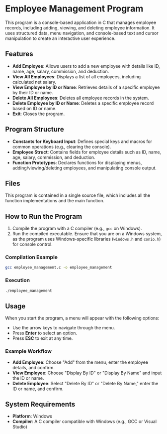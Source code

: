 # Employee Management Program

This program is a console-based application in C that manages employee records, including adding, viewing, and deleting employee information. It uses structured data, menu navigation, and console-based text and cursor manipulation to create an interactive user experience.

## Features

- **Add Employee**: Allows users to add a new employee with details like ID, name, age, salary, commission, and deduction.
- **View All Employees**: Displays a list of all employees, including calculated net salary.
- **View Employee by ID or Name**: Retrieves details of a specific employee by their ID or name.
- **Delete All Employees**: Deletes all employee records in the system.
- **Delete Employee by ID or Name**: Deletes a specific employee record based on ID or name.
- **Exit**: Closes the program.

## Program Structure

- **Constants for Keyboard Input**: Defines special keys and macros for common operations (e.g., clearing the console).
- **Employee Struct**: Contains fields for employee details such as ID, name, age, salary, commission, and deduction.
- **Function Prototypes**: Declares functions for displaying menus, adding/viewing/deleting employees, and manipulating console output.

## Files

This program is contained in a single source file, which includes all the function implementations and the main function.

## How to Run the Program

1. Compile the program with a C compiler (e.g., `gcc` on Windows).
2. Run the compiled executable. Ensure that you are on a Windows system, as the program uses Windows-specific libraries (`windows.h` and `conio.h`) for console control.

### Compilation Example

```bash
gcc employee_management.c -o employee_management
```

### Execution

```bash
./employee_management
```

## Usage

When you start the program, a menu will appear with the following options:

- Use the arrow keys to navigate through the menu.
- Press **Enter** to select an option.
- Press **ESC** to exit at any time.

### Example Workflow

- **Add Employee**: Choose "Add" from the menu, enter the employee details, and confirm.
- **View Employee**: Choose "Display By ID" or "Display By Name" and input the ID or name.
- **Delete Employee**: Select "Delete By ID" or "Delete By Name," enter the ID or name, and confirm.

## System Requirements

- **Platform**: Windows
- **Compiler**: A C compiler compatible with Windows (e.g., GCC or Visual Studio)

